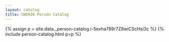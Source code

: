 ```yaml
---
layout: catalog
title: SWERIK Person Catalog
---
```

{% assign p = site.data._person-catalog.i-5exha789r7Z8wiCScHsi3c %}
{% include person-catalog.html p=p %}

